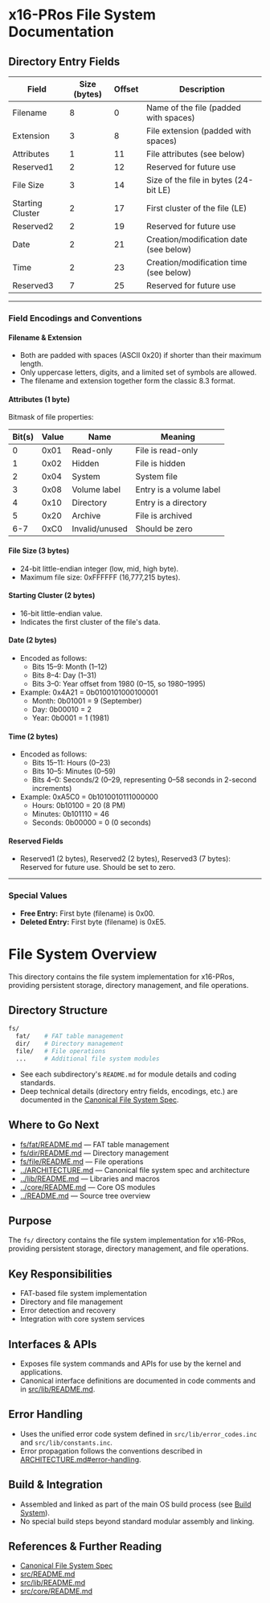 # x16-PRos File System Documentation

## Directory Entry Fields

| Field             | Size (bytes) | Offset | Description                |
|-------------------|--------------|--------|----------------------------|
| Filename          | 8            | 0      | Name of the file (padded with spaces) |
| Extension         | 3            | 8      | File extension (padded with spaces)   |
| Attributes        | 1            | 11     | File attributes (see below)           |
| Reserved1         | 2            | 12     | Reserved for future use               |
| File Size         | 3            | 14     | Size of the file in bytes (24-bit LE) |
| Starting Cluster  | 2            | 17     | First cluster of the file (LE)        |
| Reserved2         | 2            | 19     | Reserved for future use               |
| Date              | 2            | 21     | Creation/modification date (see below)|
| Time              | 2            | 23     | Creation/modification time (see below)|
| Reserved3         | 7            | 25     | Reserved for future use               |

---

### Field Encodings and Conventions

#### Filename & Extension

- Both are padded with spaces (ASCII 0x20) if shorter than their maximum length.
- Only uppercase letters, digits, and a limited set of symbols are allowed.
- The filename and extension together form the classic 8.3 format.

#### Attributes (1 byte)

Bitmask of file properties:

| Bit(s) | Value | Name             | Meaning                |
|--------|-------|------------------|------------------------|
| 0      | 0x01  | Read-only        | File is read-only      |
| 1      | 0x02  | Hidden           | File is hidden         |
| 2      | 0x04  | System           | System file            |
| 3      | 0x08  | Volume label     | Entry is a volume label|
| 4      | 0x10  | Directory        | Entry is a directory   |
| 5      | 0x20  | Archive          | File is archived       |
| 6-7    | 0xC0  | Invalid/unused   | Should be zero         |

#### File Size (3 bytes)

- 24-bit little-endian integer (low, mid, high byte).
- Maximum file size: 0xFFFFFF (16,777,215 bytes).

#### Starting Cluster (2 bytes)

- 16-bit little-endian value.
- Indicates the first cluster of the file's data.

#### Date (2 bytes)

- Encoded as follows:
  - Bits 15–9: Month (1–12)
  - Bits 8–4:  Day (1–31)
  - Bits 3–0:  Year offset from 1980 (0–15, so 1980–1995)
- Example: 0x4A21 = 0b0100101000100001
  - Month: 0b01001 = 9 (September)
  - Day:   0b00010 = 2
  - Year:  0b0001 = 1 (1981)

#### Time (2 bytes)

- Encoded as follows:
  - Bits 15–11: Hours (0–23)
  - Bits 10–5:  Minutes (0–59)
  - Bits 4–0:   Seconds/2 (0–29, representing 0–58 seconds in 2-second increments)
- Example: 0xA5C0 = 0b1010010111000000
  - Hours:   0b10100 = 20 (8 PM)
  - Minutes: 0b101110 = 46
  - Seconds: 0b00000 = 0 (0 seconds)

#### Reserved Fields

- Reserved1 (2 bytes), Reserved2 (2 bytes), Reserved3 (7 bytes):  
  Reserved for future use. Should be set to zero.

---

### Special Values

- **Free Entry:** First byte (filename) is 0x00.
- **Deleted Entry:** First byte (filename) is 0xE5.

<!-- Add further details on field encoding, conventions, and attribute flags here. -->

# File System Overview

This directory contains the file system implementation for x16-PRos, providing persistent storage, directory management, and file operations.

## Directory Structure

```bash
fs/
  fat/    # FAT table management
  dir/    # Directory management
  file/   # File operations
  ...     # Additional file system modules
```

- See each subdirectory's `README.md` for module details and coding standards.
- Deep technical details (directory entry fields, encodings, etc.) are documented in the [Canonical File System Spec](../ARCHITECTURE.md#file-system).

## Where to Go Next

- [fs/fat/README.md](fat/README.md) — FAT table management
- [fs/dir/README.md](dir/README.md) — Directory management
- [fs/file/README.md](file/README.md) — File operations
- [../ARCHITECTURE.md](../ARCHITECTURE.md) — Canonical file system spec and architecture
- [../lib/README.md](../lib/README.md) — Libraries and macros
- [../core/README.md](../core/README.md) — Core OS modules
- [../README.md](../README.md) — Source tree overview

## Purpose

The `fs/` directory contains the file system implementation for x16-PRos, providing persistent storage, directory management, and file operations.

## Key Responsibilities

- FAT-based file system implementation
- Directory and file management
- Error detection and recovery
- Integration with core system services

## Interfaces & APIs

- Exposes file system commands and APIs for use by the kernel and applications.
- Canonical interface definitions are documented in code comments and in [src/lib/README.md](../lib/README.md).

## Error Handling

- Uses the unified error code system defined in `src/lib/error_codes.inc` and `src/lib/constants.inc`.
- Error propagation follows the conventions described in [ARCHITECTURE.md#error-handling](../../ARCHITECTURE.md#error-handling).

## Build & Integration

- Assembled and linked as part of the main OS build process (see [Build System](../../ARCHITECTURE.md#build-system)).
- No special build steps beyond standard modular assembly and linking.

## References & Further Reading

- [Canonical File System Spec](../ARCHITECTURE.md#file-system)
- [src/README.md](../README.md)
- [src/lib/README.md](../lib/README.md)
- [src/core/README.md](../core/README.md)
